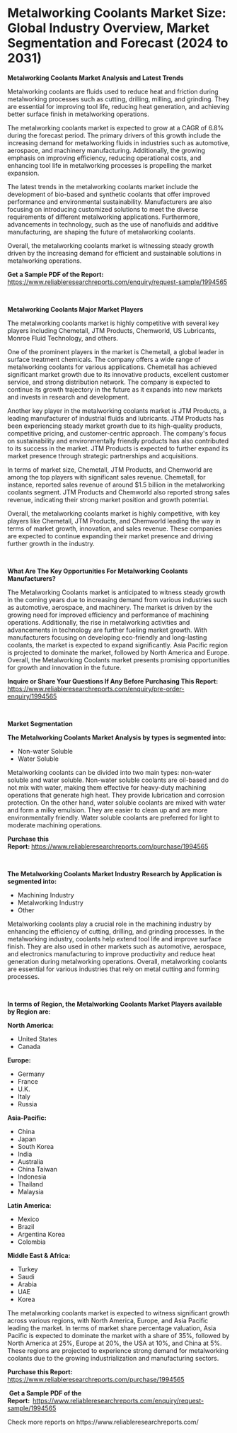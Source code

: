 <p><h1>Metalworking Coolants Market Size: Global Industry Overview, Market Segmentation and Forecast (2024 to 2031)</h1></p><p><strong>Metalworking Coolants Market Analysis and Latest Trends</strong></p>
<p><p>Metalworking coolants are fluids used to reduce heat and friction during metalworking processes such as cutting, drilling, milling, and grinding. They are essential for improving tool life, reducing heat generation, and achieving better surface finish in metalworking operations.</p><p>The metalworking coolants market is expected to grow at a CAGR of 6.8% during the forecast period. The primary drivers of this growth include the increasing demand for metalworking fluids in industries such as automotive, aerospace, and machinery manufacturing. Additionally, the growing emphasis on improving efficiency, reducing operational costs, and enhancing tool life in metalworking processes is propelling the market expansion.</p><p>The latest trends in the metalworking coolants market include the development of bio-based and synthetic coolants that offer improved performance and environmental sustainability. Manufacturers are also focusing on introducing customized solutions to meet the diverse requirements of different metalworking applications. Furthermore, advancements in technology, such as the use of nanofluids and additive manufacturing, are shaping the future of metalworking coolants.</p><p>Overall, the metalworking coolants market is witnessing steady growth driven by the increasing demand for efficient and sustainable solutions in metalworking operations.</p></p>
<p><strong>Get a Sample PDF of the Report:&nbsp;</strong> <a href="https://www.reliableresearchreports.com/enquiry/request-sample/1994565">https://www.reliableresearchreports.com/enquiry/request-sample/1994565</a></p>
<p>&nbsp;</p>
<p><strong>Metalworking Coolants Major Market Players</strong></p>
<p><p>The metalworking coolants market is highly competitive with several key players including Chemetall, JTM Products, Chemworld, US Lubricants, Monroe Fluid Technology, and others. </p><p>One of the prominent players in the market is Chemetall, a global leader in surface treatment chemicals. The company offers a wide range of metalworking coolants for various applications. Chemetall has achieved significant market growth due to its innovative products, excellent customer service, and strong distribution network. The company is expected to continue its growth trajectory in the future as it expands into new markets and invests in research and development.</p><p>Another key player in the metalworking coolants market is JTM Products, a leading manufacturer of industrial fluids and lubricants. JTM Products has been experiencing steady market growth due to its high-quality products, competitive pricing, and customer-centric approach. The company's focus on sustainability and environmentally friendly products has also contributed to its success in the market. JTM Products is expected to further expand its market presence through strategic partnerships and acquisitions.</p><p>In terms of market size, Chemetall, JTM Products, and Chemworld are among the top players with significant sales revenue. Chemetall, for instance, reported sales revenue of around $1.5 billion in the metalworking coolants segment. JTM Products and Chemworld also reported strong sales revenue, indicating their strong market position and growth potential.</p><p>Overall, the metalworking coolants market is highly competitive, with key players like Chemetall, JTM Products, and Chemworld leading the way in terms of market growth, innovation, and sales revenue. These companies are expected to continue expanding their market presence and driving further growth in the industry.</p></p>
<p>&nbsp;</p>
<p><strong>What Are The Key Opportunities For Metalworking Coolants Manufacturers?</strong></p>
<p><p>The Metalworking Coolants market is anticipated to witness steady growth in the coming years due to increasing demand from various industries such as automotive, aerospace, and machinery. The market is driven by the growing need for improved efficiency and performance of machining operations. Additionally, the rise in metalworking activities and advancements in technology are further fueling market growth. With manufacturers focusing on developing eco-friendly and long-lasting coolants, the market is expected to expand significantly. Asia Pacific region is projected to dominate the market, followed by North America and Europe. Overall, the Metalworking Coolants market presents promising opportunities for growth and innovation in the future.</p></p>
<p><strong>Inquire or Share Your Questions If Any Before Purchasing This Report:</strong> <a href="https://www.reliableresearchreports.com/enquiry/pre-order-enquiry/1994565">https://www.reliableresearchreports.com/enquiry/pre-order-enquiry/1994565</a></p>
<p>&nbsp;</p>
<p><strong>Market Segmentation</strong></p>
<p><strong>The Metalworking Coolants Market Analysis by types is segmented into:</strong></p>
<p><ul><li>Non-water Soluble</li><li>Water Soluble</li></ul></p>
<p><p>Metalworking coolants can be divided into two main types: non-water soluble and water soluble. Non-water soluble coolants are oil-based and do not mix with water, making them effective for heavy-duty machining operations that generate high heat. They provide lubrication and corrosion protection. On the other hand, water soluble coolants are mixed with water and form a milky emulsion. They are easier to clean up and are more environmentally friendly. Water soluble coolants are preferred for light to moderate machining operations.</p></p>
<p><strong>Purchase this Report:&nbsp;</strong><a href="https://www.reliableresearchreports.com/purchase/1994565">https://www.reliableresearchreports.com/purchase/1994565</a></p>
<p>&nbsp;</p>
<p><strong>The Metalworking Coolants Market Industry Research by Application is segmented into:</strong></p>
<p><ul><li>Machining Industry</li><li>Metalworking Industry</li><li>Other</li></ul></p>
<p><p>Metalworking coolants play a crucial role in the machining industry by enhancing the efficiency of cutting, drilling, and grinding processes. In the metalworking industry, coolants help extend tool life and improve surface finish. They are also used in other markets such as automotive, aerospace, and electronics manufacturing to improve productivity and reduce heat generation during metalworking operations. Overall, metalworking coolants are essential for various industries that rely on metal cutting and forming processes.</p></p>
<p>&nbsp;</p>
<p><strong>In terms of Region, the Metalworking Coolants Market Players available by Region are:</strong></p>
<p>
    <p> <strong> North America: </strong>
        <ul>
            <li>United States</li>
            <li>Canada</li>
        </ul>
        </p> 
    <p> <strong> Europe: </strong>
        <ul>
            <li>Germany</li>
            <li>France</li>
            <li>U.K.</li>
            <li>Italy</li>
            <li>Russia</li>
        </ul>
        </p> 
    <p> <strong> Asia-Pacific: </strong>
        <ul>
            <li>China</li>
            <li>Japan</li>
            <li>South Korea</li>
            <li>India</li>
            <li>Australia</li>
            <li>China Taiwan</li>
            <li>Indonesia</li>
            <li>Thailand</li>
            <li>Malaysia</li>
        </ul>
        </p> 
    <p> <strong> Latin America: </strong>
        <ul>
            <li>Mexico</li>
            <li>Brazil</li>
            <li>Argentina Korea</li>
            <li>Colombia</li>
        </ul>
        </p> 
    <p> <strong> Middle East & Africa: </strong>
        <ul>
            <li>Turkey</li>
            <li>Saudi</li>
            <li>Arabia</li>
            <li>UAE</li>
            <li>Korea</li>
        </ul>
    </p>
    </p>
<p><p>The metalworking coolants market is expected to witness significant growth across various regions, with North America, Europe, and Asia Pacific leading the market. In terms of market share percentage valuation, Asia Pacific is expected to dominate the market with a share of 35%, followed by North America at 25%, Europe at 20%, the USA at 10%, and China at 5%. These regions are projected to experience strong demand for metalworking coolants due to the growing industrialization and manufacturing sectors.</p></p>
<p><strong>Purchase this Report: </strong><a href="https://www.reliableresearchreports.com/purchase/1994565">https://www.reliableresearchreports.com/purchase/1994565</a></p>
<p>&nbsp;<strong>Get a Sample PDF of the Report:&nbsp;&nbsp;</strong><a href="https://www.reliableresearchreports.com/enquiry/request-sample/1994565">https://www.reliableresearchreports.com/enquiry/request-sample/1994565</a></p>
<p><strong></strong></p>
<p>Check more reports on https://www.reliableresearchreports.com/</p>